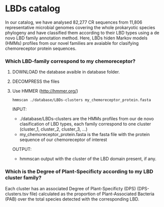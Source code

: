 # LBDs catalog

In our catalog, we have analysed 82,277 CR sequences from 11,806 representative microbial genomes covering the whole prokaryotic species phylogeny and have classified them according to their LBD types using a de novo LBD family annotation method. Here, LBDs hiden Markov models (HMMs) profiles from our novel families are avaiable for clasifying chemoreceptor protein sequences.


### Which LBD-family correspond to my chemoreceptor?

1. DOWNLOAD the database avaible in database folder. 
      

2. DECOMPRESS the files


3. Use HMMER (http://hmmer.org/)

      <pre><code>hmmscan ./database/LBDs-clusters my_chemoreceptor_protein.fasta</code></pre>
      
      INPUT:
      * ./database/LBDs-clusters are the HMMs profiles from our de novo clasification of LBD types, each family correspond to one cluster (cluster_1, cluster_2, cluster_3, ...)
      * my_chemoreceptor_protein.fasta is the fasta file with the protein sequence of our chemoreceptor of interest
       
      OUTPUT:
      * hmmscan output with the cluster of the LBD domain present, if any.
      
     

     
### Which is the Degree of Plant-Specificty according to my LBD cluster family?

Each cluster has an associated Degree of Plant-Specificty (DPS) (DPS-clusters.tsv file) calculated as the proportion of Plant-Associated Bacteria (PAB) over the total species detected with the corresponding LBD.  
